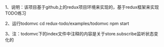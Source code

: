 1、说明：该项目基于github上的redux项目环境来实现的，基于redux框架来实现TODO练习

2、运行todomvc
	cd redux-todo/examples/todomvc
	npm start

3、注：todomvc下的index文件中注释的内容是关于store.subscribe监听状态变化的
